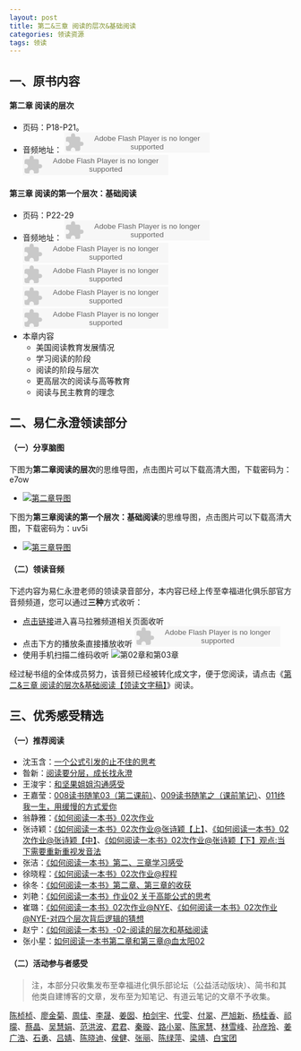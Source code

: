 ```yaml
---
layout: post
title: 第二&三章 阅读的层次&基础阅读
categories: 领读资源
tags: 领读
---
```


## 一、原书内容

#### 第二章 阅读的层次

- 页码：P18-P21。
- 音频地址：
    <object type="application/x-shockwave-flash" id="ximalaya_player" data="http://www.ximalaya.com/swf/sound/orange.swf?id=12157389" width="260" height="36"></object><object type="application/x-shockwave-flash" id="ximalaya_player" data="http://www.ximalaya.com/swf/sound/orange.swf?id=12172796" width="260" height="36"></object>

#### 第三章 阅读的第一个层次：基础阅读

- 页码：P22-29
- 音频地址：
    <object type="application/x-shockwave-flash" id="ximalaya_player" data="http://www.ximalaya.com/swf/sound/orange.swf?id=12300602" width="260" height="36"></object><object type="application/x-shockwave-flash" id="ximalaya_player" data="http://www.ximalaya.com/swf/sound/orange.swf?id=12300603" width="260" height="36"></object><object type="application/x-shockwave-flash" id="ximalaya_player" data="http://www.ximalaya.com/swf/sound/orange.swf?id=12300604" width="260" height="36"></object><object type="application/x-shockwave-flash" id="ximalaya_player" data="http://www.ximalaya.com/swf/sound/orange.swf?id=12300605" width="260" height="36"></object><object type="application/x-shockwave-flash" id="ximalaya_player" data="http://www.ximalaya.com/swf/sound/orange.swf?id=12300606" width="260" height="36"></object>
- 本章内容
	- 美国阅读教育发展情况
	- 学习阅读的阶段
	- 阅读的阶段与层次
	- 更高层次的阅读与高等教育
	- 阅读与民主教育的理念

## 二、易仁永澄领读部分

#### （一）分享脑图

下图为**第二章阅读的层次**的思维导图，点击图片可以下载高清大图，下载密码为：e7ow

- [![第二章导图](http://77fm42.com1.z0.glb.clouddn.com/htrab-nt-s02small.jpeg)](http://pan.baidu.com/s/1jH2d94a)

下图为**第三章阅读的第一个层次：基础阅读**的思维导图，点击图片可以下载高清大图，下载密码为：uv5i

- [![第三章导图](http://77fm42.com1.z0.glb.clouddn.com/htrab-nt-s03small.jpeg)](http://pan.baidu.com/s/1bnZRBR5)

#### （二）领读音频

下述内容为易仁永澄老师的领读录音部分，本内容已经上传至幸福进化俱乐部官方音频频道，您可以通过**三种**方式收听：

- [点击链接](http://www.ximalaya.com/12605301/sound/12093262)进入喜马拉雅频道相关页面收听
- 点击下方的播放条直接播放收听
	<object type="application/x-shockwave-flash" id="ximalaya_player" data="http://www.ximalaya.com/swf/sound/orange.swf?id=12093262" width="260" height="36"></object>
- 使用手机扫描二维码收听
![第02章和第03章](http://77fm42.com1.z0.glb.clouddn.com/htrab-qr-s02s03.png)

经过秘书组的全体成员努力，该音频已经被转化成文字，便于您阅读，请点击《[第二&三章 阅读的层次&基础阅读【领读文字稿】](http://htrab.com/sesson02-03-text/)》阅读。

## 三、优秀感受精选

#### （一）推荐阅读

- 沈玉含：[一个公式引发的止不住的思考](http://www.jianshu.com/p/afb423a45fc6)
- 昝新：[阅读要分层，成长找永澄](http://www.jianshu.com/p/a344920f75cc)
- 王浚宇：[和坚果姐姐沟通感受](http://www.jianshu.com/p/ee5aaf7ba6d6)
- 王嘉莹：[008读书随笔03（第二课前）](http://www.jianshu.com/p/45988318f682)、[009读书随笔之（课前笔记）](http://www.jianshu.com/p/d2b750955b63)、[011终我一生，用缓慢的方式爱你](http://www.jianshu.com/p/0cb66627b478)
- 翁静雅：[《如何阅读一本书》02次作业](http://www.jianshu.com/p/88b07d5e00e8)
- 张诗颖：[《如何阅读一本书》02次作业@张诗颖【上】](http://www.jianshu.com/p/4c5000ec6b45)、[《如何阅读一本书》02次作业@张诗颖【中】](http://www.jianshu.com/p/f3ceaffe6451)、[《如何阅读一本书》02次作业@张诗颖【下】观点:当下需要重新重视发音法](http://www.jianshu.com/p/61c341f9b965)
- 张洁：[《如何阅读一本书》第二、三章学习感受](http://www.jianshu.com/p/f86ae373cef8)
- 徐晓程：[《如何阅读一本书》02次作业@程程](http://www.jianshu.com/p/4395d50a806d)
- 徐冬：[《如何阅读一本书》第二章、第三章的收获](http://www.jianshu.com/p/4563d256b338)
- 刘艳：[《如何阅读一本书》作业02 关于高能公式的思考](http://www.jianshu.com/p/87119b15e53a)
- 崔璐：[《如何阅读一本书》02次作业@NYE](http://www.jianshu.com/p/dcc559d083b0)、[《如何阅读一本书》02次作业@NYE-对四个层次背后逻辑的猜想](http://www.jianshu.com/p/91145c4fa4f6)
- 赵宁：[《如何阅读一本书》-02-阅读的层次和基础阅读](http://www.jianshu.com/p/64836cf7c904)
- 张小星：[如何阅读一本书第二章和第三章@血太阳02](http://fromwiz.com/share/s/10bxJH2YkA3G245_Bc0dRhtl2-gcHf0_jAup2L5B-q10LN_D)

#### （二）活动参与者感受

> 注，本部分只收集发布至幸福进化俱乐部论坛（公益活动版块）、简书和其他类自建博客的文章，发布至为知笔记、有道云笔记的文章不予收集。

[陈桢桢](http://www.jianshu.com/p/23cc68430bbd)、[廖金菊](http://www.jianshu.com/p/6ff9dbf20dee)、[周佳](http://www.jianshu.com/p/eb8aa4a41faa)、[李晟](http://www.jianshu.com/p/4d26c8f32cda)、[姜囡](http://www.jianshu.com/p/905728e5fa82)、[柏剑宇](http://www.jianshu.com/p/feaae2801303)、[代雯](http://www.jianshu.com/p/41a20d7ab98c)、[付翠](http://www.jianshu.com/p/7214bb5e7fad)、[严旭新](http://www.jianshu.com/p/6df890e9b726)、[杨桂香](http://www.jianshu.com/p/e2795ea9b1be)、[祁曚](http://www.jianshu.com/p/c0f37a025df1)、[蔡晶](http://www.jianshu.com/p/1bd2286bdd43)、[吴慧娟](http://blog.sina.com.cn/s/blog_132a4b0b60102w6j6.html)、[范洪波](http://www.jianshu.com/p/3a8a7a6405cd)、[君君](http://www.jianshu.com/p/c1cd14ab1ace)、[秦璇](http://www.jianshu.com/p/d0ef2114508b)、[路小翠](http://www.jianshu.com/p/df830fde012d)、[陈家慧](http://www.jianshu.com/p/39d263b6da65)、[林雪峰](http://www.jianshu.com/p/185bd8dd3f3a)、[孙彦玲](http://www.jianshu.com/p/c5494fac7a87)、[姜广浩](http://www.jianshu.com/p/a9daae8e81b4)、[石勇](http://www.jianshu.com/p/5260cca65df9)、[吕婧](http://www.jianshu.com/p/11e05413963f)、[陈晓迪](http://www.jianshu.com/p/62249448be4d)、[侯健](http://www.jianshu.com/p/a2aafe9937cc)、[张丽](http://www.jianshu.com/p/740b8d1afb8a)、[陈绿萍](http://www.jianshu.com/p/7c7e8a8b26a4)、[梁靖](http://www.jianshu.com/p/c0cc0574fac9)、[白宝团](http://fromwiz.com/share/s/3AgkdN0LgQ2k2AHLGC1u7-AE2Y9vWY0Jlk5K2FU9EW2Ky_tR)
